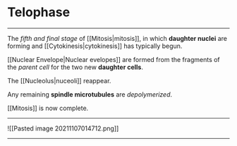 # Telophase
---
The *fifth and final stage* of [[Mitosis|mitosis]], in which **daughter nuclei** are forming and [[Cytokinesis|cytokinesis]] has typically begun.

[[Nuclear Envelope|Nuclear evelopes]] are formed from the fragments of the *parent cell* for the two new **daughter cells**.

The [[Nucleolus|nuceoli]] reappear.

Any remaining **spindle microtubules** are *depolymerized*.

[[Mitosis]] is now complete.

---
![[Pasted image 20211107014712.png]]

---